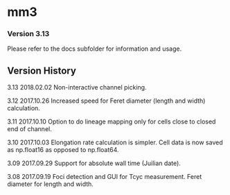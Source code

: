 # mm3
### Version 3.13

Please refer to the docs subfolder for information and usage.

## Version History

3.13 2018.02.02 Non-interactive channel picking.

3.12 2017.10.26 Increased speed for Feret diameter (length and width) calculation.

3.11 2017.10.10 Option to do lineage mapping only for cells close to closed end of channel.

3.10 2017.10.03 Elongation rate calculation is simpler. Cell data is now saved as np.float16 as opposed to np.float64.

3.09 2017.09.29 Support for absolute wall time (Juilian date).

3.08 2017.09.19 Foci detection and GUI for Tcyc measurement. Feret diameter for length and width.
